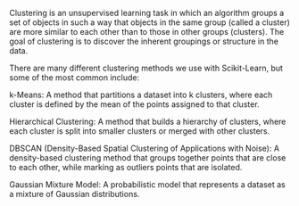 Clustering is an unsupervised learning task in which an algorithm groups a set of objects in such a way that objects in the same group (called a cluster) are more similar to each other than to those in other groups (clusters). The goal of clustering is to discover the inherent groupings or structure in the data.

There are many different clustering methods we use with Scikit-Learn, but some of the most common include:

k-Means: A method that partitions a dataset into k clusters, where each cluster is defined by the mean of the points assigned to that cluster.

Hierarchical Clustering: A method that builds a hierarchy of clusters, where each cluster is split into smaller clusters or merged with other clusters.

DBSCAN (Density-Based Spatial Clustering of Applications with Noise): A density-based clustering method that groups together points that are close to each other, while marking as outliers points that are isolated.

Gaussian Mixture Model: A probabilistic model that represents a dataset as a mixture of Gaussian distributions.
